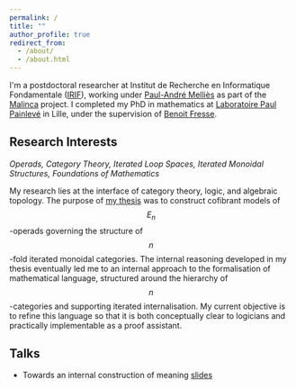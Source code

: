 ```yaml
---
permalink: /
title: ""
author_profile: true
redirect_from: 
  - /about/
  - /about.html
---
```


I'm a postdoctoral researcher at Institut de Recherche en Informatique Fondamentale ([IRIF](https://www.irif.fr/index)), working under [Paul-André Melliès](https://www.irif.fr/~mellies/) as part of the [Malinca](https://malinca.gitlabpages.inria.fr/malinca.gitlab.io/index.html) project. I completed my PhD in mathematics at [Laboratoire Paul Painlevé](https://math.univ-lille.fr) in Lille, under the supervision of [Benoit Fresse](https://pro.univ-lille.fr/benoit-fresse).

## Research Interests 

*Operads, Category Theory, Iterated Loop Spaces, Iterated Monoidal Structures, Foundations of Mathematics*

My research lies at the interface of category theory, logic, and algebraic topology. The purpose of [my thesis](https://theses.hal.science/tel-04617115) was to construct cofibrant models of $$E_n$$-operads governing the structure of $$n$$-fold iterated monoidal categories. The internal reasoning developed in my thesis eventually led me to an internal approach to the formalisation of mathematical language, structured around the hierarchy of $$n$$-categories and supporting iterated internalisation. My current objective is to refine this language so that it is both conceptually clear to logicians and practically implementable as a proof assistant. 

## Talks 

- Towards an internal construction of meaning  [slides](https://github.com/user-attachments/files/22466240/InternalConstruction.pdf)
